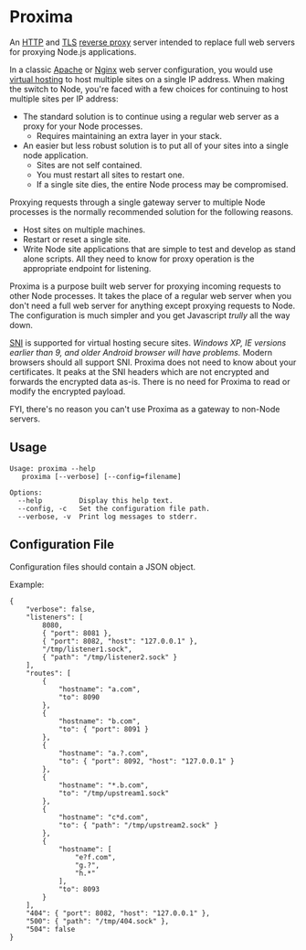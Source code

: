 Proxima
=======

An [HTTP](http://en.wikipedia.org/wiki/Http) and [TLS](http://en.wikipedia.org/wiki/Transport_Layer_Security) [reverse proxy](http://en.wikipedia.org/wiki/Reverse_proxy) server intended to replace full web servers for proxying Node.js applications.

In a classic [Apache](http://httpd.apache.org/) or [Nginx](http://wiki.nginx.org/Main) web server configuration, you would use [virtual hosting](http://en.wikipedia.org/wiki/Virtual_Hosting) to host multiple sites on a single IP address. When making the switch to Node, you're faced with a few choices for continuing to host multiple sites per IP address:

* The standard solution is to continue using a regular web server as a proxy for your Node processes.
	* Requires maintaining an extra layer in your stack.
* An easier but less robust solution is to put all of your sites into a single node application.
	* Sites are not self contained.
	* You must restart all sites to restart one.
	* If a single site dies, the entire Node process may be compromised.

Proxying requests through a single gateway server to multiple Node processes is the normally recommended solution for the following reasons.

* Host sites on multiple machines.
* Restart or reset a single site.
* Write Node site applications that are simple to test and develop as stand alone scripts. All they need to know for proxy operation is the appropriate endpoint for listening.

Proxima is a purpose built web server for proxying incoming requests to other Node processes. It takes the place of a regular web server when you don't need a full web server for anything except proxying requests to Node. The configuration is much simpler and you get Javascript _trully_ all the way down.

[SNI](http://en.wikipedia.org/wiki/Server_Name_Indication) is supported for virtual hosting secure sites. _Windows XP, IE versions earlier than 9, and older Android browser will have problems._ Modern browsers should all support SNI. Proxima does not need to know about your certificates. It peaks at the SNI headers which are not encrypted and forwards the encrypted data as-is. There is no need for Proxima to read or modify the encrypted payload.

FYI, there's no reason you can't use Proxima as a gateway to non-Node servers.

Usage
-----

	Usage: proxima --help
       proxima [--verbose] [--config=filename]

	Options:
	  --help         Display this help text.
	  --config, -c   Set the configuration file path.
	  --verbose, -v  Print log messages to stderr.

Configuration File
------------------

Configuration files should contain a JSON object.

Example:

	{
		"verbose": false,
		"listeners": [
			8080,
			{ "port": 8081 },
			{ "port": 8082, "host": "127.0.0.1" },
			"/tmp/listener1.sock",
			{ "path": "/tmp/listener2.sock" }
		],
		"routes": [
			{
				"hostname": "a.com",
				"to": 8090
			},
			{
				"hostname": "b.com",
				"to": { "port": 8091 }
			},
			{
				"hostname": "a.?.com",
				"to": { "port": 8092, "host": "127.0.0.1" }
			},
			{
				"hostname": "*.b.com",
				"to": "/tmp/upstream1.sock"
			},
			{
				"hostname": "c*d.com",
				"to": { "path": "/tmp/upstream2.sock" }
			},
			{
				"hostname": [
					"e?f.com",
					"g.?",
					"h.*"
				],
				"to": 8093
			}
		],
		"404": { "port": 8082, "host": "127.0.0.1" },
		"500": { "path": "/tmp/404.sock" },
		"504": false
	}
